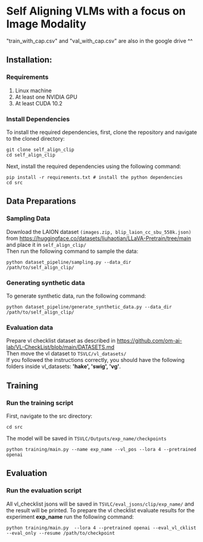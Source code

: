 # Self Aligning VLMs with a focus on Image Modality


"train_with_cap.csv" and "val_with_cap.csv" are also in the google drive ^^ 

## Installation:
### Requirements
1. Linux machine
1. At least one NVIDIA GPU
1. At least CUDA 10.2

### Install Dependencies
To install the required dependencies, first, clone the repository and navigate to the cloned directory:  
```shell script
git clone self_align_clip  
cd self_align_clip 
```  
Next, install the required dependencies using the following command:  
```shell script
pip install -r requirements.txt # install the python dependencies
cd src
```

## Data Preparations
### Sampling Data
Download the LAION dataset `(images.zip, blip_laion_cc_sbu_558k.json)` from https://huggingface.co/datasets/liuhaotian/LLaVA-Pretrain/tree/main and place it in `self_align_clip/`  
Then run the following command to sample the data:  

```shell script
python dataset_pipeline/sampling.py --data_dir /path/to/self_align_clip/
``` 

### Generating synthetic data
To generate synthetic data, run the following command:  
```shell script
python dataset_pipeline/generate_synthetic_data.py --data_dir /path/to/self_align_clip/
```

### Evaluation data
Prepare vl checklist dataset as described in https://github.com/om-ai-lab/VL-CheckList/blob/main/DATASETS.md  
Then move the vl dataset to `TSVLC/vl_datasets/`  
If you followed the instructions correctly, you should have the following folders inside vl_datasets: **'hake', 'swig', 'vg'**. 

## Training

### Run the training script
First, navigate to the src directory:
```shell script
cd src
```
The model will be saved in `TSVLC/Outputs/exp_name/checkpoints`

```shell script
python training/main.py --name exp_name --vl_pos --lora 4 --pretrained openai
```

## Evaluation
### Run the evaluation script
All vl_checklist jsons will be saved in `TSVLC/eval_jsons/clip/exp_name/` and the result will be printed. 
To prepare the vl checklist evaluate results for the experiment **exp_name** run the following command:
```shell script
python training/main.py  --lora 4 --pretrained openai --eval_vl_cklist --eval_only --resume /path/to/checkpoint
```





